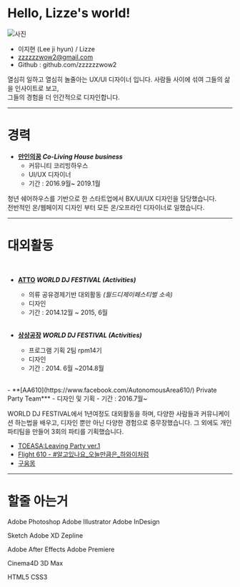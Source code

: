 # Hello, Lizze's world!
![사진](https://scontent-icn1-1.xx.fbcdn.net/v/t1.0-9/13124467_689255357880194_8839796683594954108_n.jpg?_nc_cat=101&_nc_ht=scontent-icn1-1.xx&oh=7525850fcc644e36513931d685afa1c1&oe=5D67A621)

* 이지현 (Lee ji hyun) / Lizze
* zzzzzzwow2@gmail.com
* Github : github.com/zzzzzzwow2


열심히 일하고 열심히 놀줄아는 UX/UI 디자이너 입니다. 사람들 사이에 섞여 그들의 삶을 인사이트로 보고, </br>그들의 경험을 더 인간적으로 디자인합니다.

----------
# 경력

- **[만인의꿈](http://manindream.com/)   *Co-Living House business***
  - 커뮤니티 코리빙하우스
  - UI/UX 디자이너
  - 기간 : 2016.9월~ 2019.1월

청년 쉐어하우스를 기반으로 한 스타트업에서 BX/UI/UX 디자인을 담당했습니다. <br>전반적인 온/웹페이지 디자인 부터 모든 온/오프라인 디자이너로 일했습니다.

----------
# 대외활동

</br>

- **[ATTO](https://www.facebook.com/ATTO4u/?__tn__=%2Cd%2CP-R&eid=ARAyqPf_5tjtXTqcupsCkxMuhQx2TNy0mwOYvBuKnXiF-Ia6ZuLtvZuadEGpqXHGorX2sK4dFTl_9J22)    *WORLD DJ FESTIVAL (Activities)***
  - 의류 공유경제기반 대외활동 *(월드디제이페스티벌 소속)*
  - 디자인
  - 기간 : 2014.12월 ~ 2015, 6월
  </br>

- **[상상공장](#)    *WORLD DJ FESTIVAL (Activities)***
  - 프로그램 기획 2팀 rpm14기
  - 디자인
  - 기간 : 2014. 6월 ~2014.8월
<br>
- **[AA610](https://www.facebook.com/AutonomousArea610/) Private Party Team***
  - 디자인 및 기획
  - 기간 : 2016.7월~ 
<Br>

WORLD DJ FESTIVAL에서 1년여정도 대외활동을 하며, 다양한 사람들과 커뮤니케이션 하는법을 배우고, 디자인 뿐만 아닌 다양한 경험으로 중무장했습니다.
그 외에도 개인 파티팀을 만들어 3회의 파티를 기획했습니다.


- [TOEASA:Leaving Party ver.1](https://www.facebook.com/TOEASALeaving-Party-ver1-2018323271614625/?modal=admin_todo_tour)
- [Flight 610 -  #알고있나요_오늘만큼은_하와이처럼](https://www.facebook.com/AutonomousArea610/)
- [구움몽](https://www.facebook.com/events/274244399588427/)

-------------
# 할줄 아는거

Adobe Photoshop
Adobe Illustrator
Adobe InDesign

Sketch
Adobe XD
Zepline

Adobe After Effects
Adobe Premiere


Cinema4D
3D Max

HTML5
CSS3

</br>
</br>

